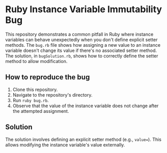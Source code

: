 # Ruby Instance Variable Immutability Bug

This repository demonstrates a common pitfall in Ruby where instance variables can behave unexpectedly when you don't define explicit setter methods.  The `bug.rb` file shows how assigning a new value to an instance variable doesn't change its value if there's no associated setter method.  The solution, in `bugSolution.rb`, shows how to correctly define the setter method to allow modification.

## How to reproduce the bug

1. Clone this repository.
2. Navigate to the repository's directory.
3. Run `ruby bug.rb`.
4. Observe that the value of the instance variable does not change after the attempted assignment.

## Solution

The solution involves defining an explicit setter method (e.g., `value=`).  This allows modifying the instance variable's value externally.